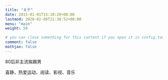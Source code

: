 ```yaml
---
title: "关于"
date: 2015-01-01T15:10:20+08:00
lastmod: 2020-02-06T21:38:52+08:00
menu: "main"
weight: 50

# you can close something for this content if you open it in config.toml.
comment: false
mathjax: false
---
```


80后非主流挨踢男

喜静，热爱运动、阅读、影视、音乐
